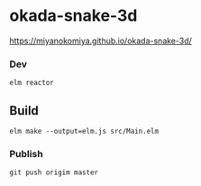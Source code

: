 # okada-snake-3d

https://miyanokomiya.github.io/okada-snake-3d/

### Dev
```
elm reactor
```

## Build
```
elm make --output=elm.js src/Main.elm
```

### Publish
```
git push origim master
```
